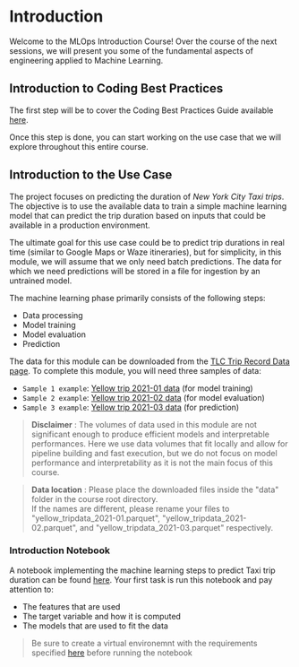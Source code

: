 # Introduction

Welcome to the MLOps Introduction Course! Over the course of the next sessions, we will present you some of the fundamental aspects of engineering applied to Machine Learning.

## Introduction to Coding Best Practices

The first step will be to cover the Coding Best Practices Guide available [here](./best-practices/best_practices_guide.md).

Once this step is done, you can start working on the use case that we will explore throughout this entire course.

## Introduction to the Use Case

The project focuses on predicting the duration of *New York City Taxi trips*. \
The objective is to use the available data to train a simple machine learning model
that can predict the trip duration based on inputs that could be available in a production environment.

The ultimate goal for this use case could be to predict trip durations in real time (similar to Google Maps or Waze itineraries),
but for simplicity, in this module, we will assume that we only need batch predictions. The data for which we need predictions
will be stored in a file for ingestion by an untrained model.

The machine learning phase primarily consists of the following steps:
- Data processing
- Model training
- Model evaluation
- Prediction

The data for this module can be downloaded from the [TLC Trip Record Data page](https://www.nyc.gov/site/tlc/about/tlc-trip-record-data.page).
To complete this module, you will need three samples of data:
- `Sample 1 example`: [Yellow trip 2021-01 data](https://d37ci6vzurychx.cloudfront.net/trip-data/yellow_tripdata_2021-01.parquet) (for model training)
- `Sample 2 example`: [Yellow trip 2021-02 data](https://d37ci6vzurychx.cloudfront.net/trip-data/yellow_tripdata_2021-02.parquet) (for model evaluation)
- `Sample 3 example`: [Yellow trip 2021-03 data](https://d37ci6vzurychx.cloudfront.net/trip-data/yellow_tripdata_2021-03.parquet) (for prediction)

> **Disclaimer** :
> The volumes of data used in this module are not significant enough to produce efficient models and
interpretable performances. Here we use data volumes that fit locally and allow for pipeline building and fast execution, but we do not focus on model performance and interpretability as it is not the main focus of this course.

> **Data location** :
> Please place the downloaded files inside the "data" folder in the course root directory. \
> If the names are different, please rename your files to "yellow_tripdata_2021-01.parquet", "yellow_tripdata_2021-02.parquet", and "yellow_tripdata_2021-03.parquet" respectively.

### Introduction Notebook

A notebook implementing the machine learning steps to predict Taxi trip duration can be found [here](./practice-intro-subject.ipynb). Your first task is run this notebook and pay attention to:
- The features that are used
- The target variable and how it is computed
- The models that are used to fit the data

> Be sure to create a virtual environemnt with the requirements specified [here](./requirements.txt) before running the notebook
